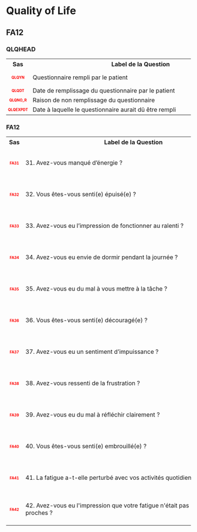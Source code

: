 # Quality of Life 
## FA12 
### QLQHEAD 

<table style='width:100%;'>
<tr>
<th style='width:50px; text-align:center;'><strong>Sas</strong></th>
<th style='width:600px; text-align:center;'><strong>&nbsp;&nbsp;&nbsp;&nbsp;&nbsp;&nbsp;&nbsp;&nbsp;&nbsp;&nbsp;&nbsp;&nbsp;&nbsp;&nbsp;&nbsp;&nbsp;&nbsp;&nbsp;&nbsp;&nbsp;&nbsp;&nbsp;&nbsp;&nbsp;&nbsp;&nbsp;&nbsp;&nbsp;&nbsp;&nbsp;&nbsp;&nbsp;&nbsp;&nbsp;&nbsp;&nbsp;&nbsp;&nbsp;&nbsp;&nbsp;&nbsp;&nbsp;&nbsp;&nbsp;&nbsp;&nbsp;&nbsp;&nbsp;&nbsp;&nbsp;Label&nbsp;de&nbsp;la&nbsp;Question&nbsp;&nbsp;&nbsp;&nbsp;&nbsp;&nbsp;&nbsp;&nbsp;&nbsp;&nbsp;&nbsp;&nbsp;&nbsp;&nbsp;&nbsp;&nbsp;&nbsp;&nbsp;&nbsp;&nbsp;&nbsp;&nbsp;&nbsp;&nbsp;&nbsp;&nbsp;&nbsp;&nbsp;&nbsp;&nbsp;&nbsp;&nbsp;&nbsp;&nbsp;&nbsp;&nbsp;&nbsp;&nbsp;&nbsp;&nbsp;&nbsp;&nbsp;&nbsp;&nbsp;&nbsp;&nbsp;&nbsp;&nbsp;&nbsp;&nbsp;</strong></th>
<th style='width:300px; text-align:center;'><strong>&nbsp;&nbsp;&nbsp;&nbsp;&nbsp;&nbsp;&nbsp;&nbsp;Check&nbsp;&nbsp;&nbsp;&nbsp;&nbsp;&nbsp;&nbsp;&nbsp;</strong></th>
<th style='width:300px; text-align:center;'><strong>&nbsp;&nbsp;&nbsp;&nbsp;&nbsp;&nbsp;&nbsp;&nbsp;Réponses&nbsp;possibles&nbsp;&nbsp;&nbsp;&nbsp;&nbsp;&nbsp;&nbsp;&nbsp;</strong></th>
</tr>
<tr>
 <tr> 
<td style='width:50px; text-align:center; color:red; font-size: 10px;'> <b> QLQYN </b></td> 
 <td style='width:600px; text-align:left;'> Questionnaire rempli par le patient</td>
 <td style='width:600px; text-align:left;'>   </td>
 <td style='width:300px; text-align:center;'> 🔘 1 - <b>Yes</b> <br>🔘 0 - <b>No</b> <br> </td> 
 </tr>
 <tr> 
<td style='width:50px; text-align:center; color:red; font-size: 10px;'> <b> QLQDT </b></td> 
 <td style='width:600px; text-align:left;'> Date de remplissage du questionnaire par le patient</td>
 <td style='width:600px; text-align:left;'>  <details> <summary>1 EditCheck </summary><table><tr><td> 5:[QLQHEAD.*][QLQDT]</td> </tr><tr> <td> <pre><code class='javascript'>#Action Expression 
[QLQHEAD][QLQYN] == '1'; 
#data Expression 
 
</code></pre> </td><td> This item is required.</td> </tr></table></details> </td>
 <td style='width:300px; text-align:center;'> 📅 DD/MM/YYYY  </td> 
 </tr>
 <tr> 
<td style='width:50px; text-align:center; color:red; font-size: 10px;'> <b> QLQNO_R </b></td> 
 <td style='width:600px; text-align:left;'> Raison de non remplissage du questionnaire</td>
 <td style='width:600px; text-align:left;'>  <details> <summary>1 EditCheck </summary><table><tr><td> 5:[QLQHEAD.*][QLQNO_R]</td> </tr><tr> <td> <pre><code class='javascript'>#Action Expression 
[QLQHEAD][QLQYN] == '0'; 
#data Expression 
 
</code></pre> </td><td> This item is required.</td> </tr></table></details> </td>
 <td style='width:300px; text-align:center;'> Char - 50 </td> 
 </tr>
 <tr> 
<td style='width:50px; text-align:center; color:red; font-size: 10px;'> <b> QLQEXPDT </b></td> 
 <td style='width:600px; text-align:left;'> Date à laquelle le questionnaire aurait dû être rempli</td>
 <td style='width:600px; text-align:left;'>  <details> <summary>1 EditCheck </summary><table><tr><td> 5:[QLQHEAD.*][QLQEXPDT]</td> </tr><tr> <td> <pre><code class='javascript'>#Action Expression 
[QLQHEAD][QLQYN] == '0'; 
#data Expression 
 
</code></pre> </td><td> This item is required.</td> </tr></table></details> </td>
 <td style='width:300px; text-align:center;'> 📅 DD/MM/YYYY  </td> 
 </tr>
</table>

### FA12 

<table style='width:100%;'>
<tr>
<th style='width:50px; text-align:center;'><strong>Sas</strong></th>
<th style='width:600px; text-align:center;'><strong>&nbsp;&nbsp;&nbsp;&nbsp;&nbsp;&nbsp;&nbsp;&nbsp;&nbsp;&nbsp;&nbsp;&nbsp;&nbsp;&nbsp;&nbsp;&nbsp;&nbsp;&nbsp;&nbsp;&nbsp;&nbsp;&nbsp;&nbsp;&nbsp;&nbsp;&nbsp;&nbsp;&nbsp;&nbsp;&nbsp;&nbsp;&nbsp;&nbsp;&nbsp;&nbsp;&nbsp;&nbsp;&nbsp;&nbsp;&nbsp;&nbsp;&nbsp;&nbsp;&nbsp;&nbsp;&nbsp;&nbsp;&nbsp;&nbsp;&nbsp;Label&nbsp;de&nbsp;la&nbsp;Question&nbsp;&nbsp;&nbsp;&nbsp;&nbsp;&nbsp;&nbsp;&nbsp;&nbsp;&nbsp;&nbsp;&nbsp;&nbsp;&nbsp;&nbsp;&nbsp;&nbsp;&nbsp;&nbsp;&nbsp;&nbsp;&nbsp;&nbsp;&nbsp;&nbsp;&nbsp;&nbsp;&nbsp;&nbsp;&nbsp;&nbsp;&nbsp;&nbsp;&nbsp;&nbsp;&nbsp;&nbsp;&nbsp;&nbsp;&nbsp;&nbsp;&nbsp;&nbsp;&nbsp;&nbsp;&nbsp;&nbsp;&nbsp;&nbsp;&nbsp;</strong></th>
<th style='width:300px; text-align:center;'><strong>&nbsp;&nbsp;&nbsp;&nbsp;&nbsp;&nbsp;&nbsp;&nbsp;Check&nbsp;&nbsp;&nbsp;&nbsp;&nbsp;&nbsp;&nbsp;&nbsp;</strong></th>
<th style='width:300px; text-align:center;'><strong>&nbsp;&nbsp;&nbsp;&nbsp;&nbsp;&nbsp;&nbsp;&nbsp;Réponses&nbsp;possibles&nbsp;&nbsp;&nbsp;&nbsp;&nbsp;&nbsp;&nbsp;&nbsp;</strong></th>
</tr>
<tr>
 <tr> 
<td style='width:50px; text-align:center; color:red; font-size: 10px;'> <b> FA31 </b></td> 
 <td style='width:600px; text-align:left;'> 31. Avez-vous manqué d’énergie ?</td>
 <td style='width:600px; text-align:left;'>   </td>
 <td style='width:300px; text-align:center;'> 🔘 1 - <b>1 - Pas du tout</b> <br>🔘 2 - <b>2 - Un peu</b> <br>🔘 3 - <b>3 - Assez</b> <br>🔘 4 - <b>4 - Beaucoup</b> <br> </td> 
 </tr>
 <tr> 
<td style='width:50px; text-align:center; color:red; font-size: 10px;'> <b> FA32 </b></td> 
 <td style='width:600px; text-align:left;'> 32. Vous êtes-vous senti(e) épuisé(e) ?</td>
 <td style='width:600px; text-align:left;'>   </td>
 <td style='width:300px; text-align:center;'> 🔘 1 - <b>1 - Pas du tout</b> <br>🔘 2 - <b>2 - Un peu</b> <br>🔘 3 - <b>3 - Assez</b> <br>🔘 4 - <b>4 - Beaucoup</b> <br> </td> 
 </tr>
 <tr> 
<td style='width:50px; text-align:center; color:red; font-size: 10px;'> <b> FA33 </b></td> 
 <td style='width:600px; text-align:left;'> 33. Avez-vous eu l’impression de fonctionner au ralenti ?</td>
 <td style='width:600px; text-align:left;'>   </td>
 <td style='width:300px; text-align:center;'> 🔘 1 - <b>1 - Pas du tout</b> <br>🔘 2 - <b>2 - Un peu</b> <br>🔘 3 - <b>3 - Assez</b> <br>🔘 4 - <b>4 - Beaucoup</b> <br> </td> 
 </tr>
 <tr> 
<td style='width:50px; text-align:center; color:red; font-size: 10px;'> <b> FA34 </b></td> 
 <td style='width:600px; text-align:left;'> 34. Avez-vous eu envie de dormir pendant la journée ?</td>
 <td style='width:600px; text-align:left;'>   </td>
 <td style='width:300px; text-align:center;'> 🔘 1 - <b>1 - Pas du tout</b> <br>🔘 2 - <b>2 - Un peu</b> <br>🔘 3 - <b>3 - Assez</b> <br>🔘 4 - <b>4 - Beaucoup</b> <br> </td> 
 </tr>
 <tr> 
<td style='width:50px; text-align:center; color:red; font-size: 10px;'> <b> FA35 </b></td> 
 <td style='width:600px; text-align:left;'> 35. Avez-vous eu du mal à vous mettre à la tâche ?</td>
 <td style='width:600px; text-align:left;'>   </td>
 <td style='width:300px; text-align:center;'> 🔘 1 - <b>1 - Pas du tout</b> <br>🔘 2 - <b>2 - Un peu</b> <br>🔘 3 - <b>3 - Assez</b> <br>🔘 4 - <b>4 - Beaucoup</b> <br> </td> 
 </tr>
 <tr> 
<td style='width:50px; text-align:center; color:red; font-size: 10px;'> <b> FA36 </b></td> 
 <td style='width:600px; text-align:left;'> 36. Vous êtes-vous senti(e) découragé(e) ?</td>
 <td style='width:600px; text-align:left;'>   </td>
 <td style='width:300px; text-align:center;'> 🔘 1 - <b>1 - Pas du tout</b> <br>🔘 2 - <b>2 - Un peu</b> <br>🔘 3 - <b>3 - Assez</b> <br>🔘 4 - <b>4 - Beaucoup</b> <br> </td> 
 </tr>
 <tr> 
<td style='width:50px; text-align:center; color:red; font-size: 10px;'> <b> FA37 </b></td> 
 <td style='width:600px; text-align:left;'> 37. Avez-vous eu un sentiment d’impuissance ?</td>
 <td style='width:600px; text-align:left;'>   </td>
 <td style='width:300px; text-align:center;'> 🔘 1 - <b>1 - Pas du tout</b> <br>🔘 2 - <b>2 - Un peu</b> <br>🔘 3 - <b>3 - Assez</b> <br>🔘 4 - <b>4 - Beaucoup</b> <br> </td> 
 </tr>
 <tr> 
<td style='width:50px; text-align:center; color:red; font-size: 10px;'> <b> FA38 </b></td> 
 <td style='width:600px; text-align:left;'> 38. Avez-vous ressenti de la frustration ?</td>
 <td style='width:600px; text-align:left;'>   </td>
 <td style='width:300px; text-align:center;'> 🔘 1 - <b>1 - Pas du tout</b> <br>🔘 2 - <b>2 - Un peu</b> <br>🔘 3 - <b>3 - Assez</b> <br>🔘 4 - <b>4 - Beaucoup</b> <br> </td> 
 </tr>
 <tr> 
<td style='width:50px; text-align:center; color:red; font-size: 10px;'> <b> FA39 </b></td> 
 <td style='width:600px; text-align:left;'> 39. Avez-vous eu du mal à réfléchir clairement ?</td>
 <td style='width:600px; text-align:left;'>   </td>
 <td style='width:300px; text-align:center;'> 🔘 1 - <b>1 - Pas du tout</b> <br>🔘 2 - <b>2 - Un peu</b> <br>🔘 3 - <b>3 - Assez</b> <br>🔘 4 - <b>4 - Beaucoup</b> <br> </td> 
 </tr>
 <tr> 
<td style='width:50px; text-align:center; color:red; font-size: 10px;'> <b> FA40 </b></td> 
 <td style='width:600px; text-align:left;'> 40. Vous êtes-vous senti(e) embrouillé(e) ?</td>
 <td style='width:600px; text-align:left;'>   </td>
 <td style='width:300px; text-align:center;'> 🔘 1 - <b>1 - Pas du tout</b> <br>🔘 2 - <b>2 - Un peu</b> <br>🔘 3 - <b>3 - Assez</b> <br>🔘 4 - <b>4 - Beaucoup</b> <br> </td> 
 </tr>
 <tr> 
<td style='width:50px; text-align:center; color:red; font-size: 10px;'> <b> FA41 </b></td> 
 <td style='width:600px; text-align:left;'> 41. La fatigue a-t-elle perturbé avec vos activités quotidiennes ?</td>
 <td style='width:600px; text-align:left;'>   </td>
 <td style='width:300px; text-align:center;'> 🔘 1 - <b>1 - Pas du tout</b> <br>🔘 2 - <b>2 - Un peu</b> <br>🔘 3 - <b>3 - Assez</b> <br>🔘 4 - <b>4 - Beaucoup</b> <br> </td> 
 </tr>
 <tr> 
<td style='width:50px; text-align:center; color:red; font-size: 10px;'> <b> FA42 </b></td> 
 <td style='width:600px; text-align:left;'> 42. Avez-vous eu l&apos;impression que votre fatigue n&apos;était pas comprise par vos proches ?</td>
 <td style='width:600px; text-align:left;'>   </td>
 <td style='width:300px; text-align:center;'> 🔘 1 - <b>1 - Pas du tout</b> <br>🔘 2 - <b>2 - Un peu</b> <br>🔘 3 - <b>3 - Assez</b> <br>🔘 4 - <b>4 - Beaucoup</b> <br> </td> 
 </tr>
</table>

